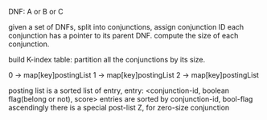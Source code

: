 DNF: A or B or C

given a set of DNFs, split into conjunctions, assign conjunction ID 
each conjunction has a pointer to its parent DNF.
compute the size of each conjunction.

build K-index table: partition all the conjunctions by its size.

0 -> map[key]postingList
1 -> map[key]postingList
2 -> map[key]postingList

posting list is a sorted list of entry,
entry: <conjunction-id, boolean flag(belong or not), score>
entries are sorted by conjunction-id, bool-flag ascendingly
there is a special post-list Z, for zero-size conjunction


